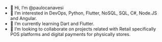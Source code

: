 - 👋 Hi, I’m @paulocanavesi
- 👀 I’m interested in DevOps, Python, Flutter, NoSQL, SQL, C#, Node.JS and Angular.
- 🌱 I’m currently learning Dart and Flutter.
- 💞️ I’m looking to collaborate on projects related with Retail specifically POS platforms and digital payments for physically stores.

<!---
paulocanavesi/paulocanavesi is a ✨ special ✨ repository because its `README.md` (this file) appears on your GitHub profile.
You can click the Preview link to take a look at your changes.
--->
